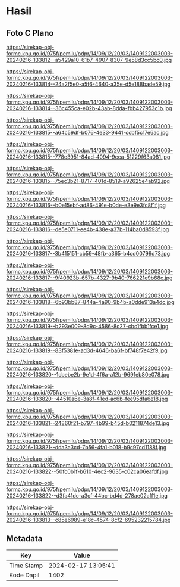 # Hasil

## Foto C Plano

https://sirekap-obj-formc.kpu.go.id/975f/pemilu/pdpr/14/09/12/20/03/1409122003003-20240216-133812--a5429a10-61b7-4907-8307-9e58d3cc5bc0.jpg

https://sirekap-obj-formc.kpu.go.id/975f/pemilu/pdpr/14/09/12/20/03/1409122003003-20240216-133814--24a2f5e0-a5f6-4640-a35e-d5e188bade59.jpg

https://sirekap-obj-formc.kpu.go.id/975f/pemilu/pdpr/14/09/12/20/03/1409122003003-20240216-133814--36c455ca-e02b-43ab-8dda-fbb427953c1b.jpg

https://sirekap-obj-formc.kpu.go.id/975f/pemilu/pdpr/14/09/12/20/03/1409122003003-20240216-133815--a64c59df-b076-4e33-9441-ccbf5c17e6ac.jpg

https://sirekap-obj-formc.kpu.go.id/975f/pemilu/pdpr/14/09/12/20/03/1409122003003-20240216-133815--778e3951-84ad-4094-9cca-51229f63a081.jpg

https://sirekap-obj-formc.kpu.go.id/975f/pemilu/pdpr/14/09/12/20/03/1409122003003-20240216-133815--75ec3b21-8717-401d-8519-a92625e4ab92.jpg

https://sirekap-obj-formc.kpu.go.id/975f/pemilu/pdpr/14/09/12/20/03/1409122003003-20240216-133816--b0e15ebf-ad86-491e-b0de-e3e9e3fc8f1f.jpg

https://sirekap-obj-formc.kpu.go.id/975f/pemilu/pdpr/14/09/12/20/03/1409122003003-20240216-133816--de5e0711-ee4b-438e-a37b-114ba0d8593f.jpg

https://sirekap-obj-formc.kpu.go.id/975f/pemilu/pdpr/14/09/12/20/03/1409122003003-20240216-133817--3b415151-cb59-48fb-a365-b4cd00799d73.jpg

https://sirekap-obj-formc.kpu.go.id/975f/pemilu/pdpr/14/09/12/20/03/1409122003003-20240216-133817--9f40923b-657b-4327-9b40-766221e9b68c.jpg

https://sirekap-obj-formc.kpu.go.id/975f/pemilu/pdpr/14/09/12/20/03/1409122003003-20240216-133818--6b93bb87-844a-4a90-9b4b-a0dde913a4dc.jpg

https://sirekap-obj-formc.kpu.go.id/975f/pemilu/pdpr/14/09/12/20/03/1409122003003-20240216-133819--b293e009-8d9c-4586-8c27-cbc1fbb1fce1.jpg

https://sirekap-obj-formc.kpu.go.id/975f/pemilu/pdpr/14/09/12/20/03/1409122003003-20240216-133819--83f5381e-ad3d-4646-ba6f-bf748f7e42f9.jpg

https://sirekap-obj-formc.kpu.go.id/975f/pemilu/pdpr/14/09/12/20/03/1409122003003-20240216-133820--1cbebe2b-9e1d-4f6a-a12b-9691eb80e078.jpg

https://sirekap-obj-formc.kpu.go.id/975f/pemilu/pdpr/14/09/12/20/03/1409122003003-20240216-133820--44510a6e-3a8f-41ed-ac6b-fee95dfa6e18.jpg

https://sirekap-obj-formc.kpu.go.id/975f/pemilu/pdpr/14/09/12/20/03/1409122003003-20240216-133821--24860f21-b797-4b99-b45d-b0211874de13.jpg

https://sirekap-obj-formc.kpu.go.id/975f/pemilu/pdpr/14/09/12/20/03/1409122003003-20240216-133821--dda3a3cd-7b56-4fa1-b018-b9c97cd1188f.jpg

https://sirekap-obj-formc.kpu.go.id/975f/pemilu/pdpr/14/09/12/20/03/1409122003003-20240216-133822--50fc0b1f-b610-4ec2-9635-c02ca06eafdf.jpg

https://sirekap-obj-formc.kpu.go.id/975f/pemilu/pdpr/14/09/12/20/03/1409122003003-20240216-133822--d3fa41dc-a3cf-44bc-bd4d-278ae02aff1e.jpg

https://sirekap-obj-formc.kpu.go.id/975f/pemilu/pdpr/14/09/12/20/03/1409122003003-20240216-133813--c85e6989-e18c-4574-8cf2-695232215784.jpg


## Metadata

| Key        | Value               |
| ---------- | ------------------- |
| Time Stamp | 2024-02-17 13:05:41 |
| Kode Dapil | 1402                |



